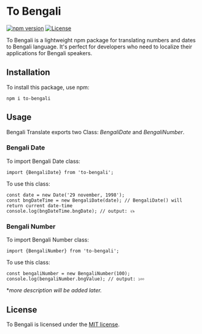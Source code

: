 # To Bengali

[![npm version](https://img.shields.io/npm/v/to-bengali.svg)](https://www.npmjs.com/package/to-bengali)
[![License](https://img.shields.io/npm/l/to-bengali.svg)](https://github.com/Tanbinhimel/to-bengali/blob/main/LICENSE)

To Bengali is a lightweight npm package for translating numbers and dates to Bengali language. It's perfect for
developers who need to localize their applications for Bengali speakers.

## Installation

To install this package, use npm:

```shell
npm i to-bengali
```

## Usage

Bengali Translate exports two Class: *BengaliDate* and *BengaliNumber*.

### Bengali Date
To import Bengali Date class:

```shell
import {BengaliDate} from 'to-bengali';
```

To use this class:
```shell
const date = new Date('29 november, 1998');
const bngDateTime = new BengaliDate(date); // BengaliDate() will return current date-time
console.log(bngDateTime.bngDate); // output: ২৯
```

### Bengali Number
To import Bengali Number class:

```shell
import {BengaliNumber} from 'to-bengali';
```

To use this class:
```shell
const bengaliNumber = new BengaliNumber(100);
console.log(bengaliNumber.bngValue); // output: ১০০
```

**more description will be added later.*

## License
To Bengali is licensed under the [MIT license](LICENSE).

